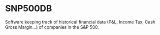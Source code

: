 # SNP500DB
Software keeping track of historical financial data (P&amp;L, Income Tax, Cash Gross  Margin...) of companies in the S&amp;P 500.
